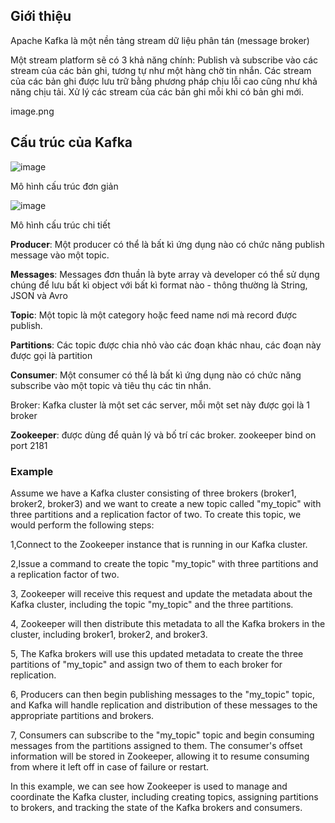 ## Giới thiệu
Apache Kafka là một nền tảng stream dữ liệu phân tán (message broker)

Một stream platform sẽ có 3 khả năng chính:
  Publish và subscribe vào các stream của các bản ghi, tương tự như một hàng chờ tin nhắn.
  Các stream của các bản ghi được lưu trữ bằng phương pháp chịu lỗi cao cũng như khả năng chịu tải.
  Xử lý các stream của các bản ghi mỗi khi có bản ghi mới.

image.png

## Cấu trúc của Kafka
![image](https://user-images.githubusercontent.com/72189639/228626137-e6a7df3d-ae7d-4793-8d7e-ab900e6c473b.png)

Mô hình cấu trúc đơn giản

![image](https://user-images.githubusercontent.com/72189639/228626228-81f9e132-fbe7-4145-ad68-d429346d2a66.png)

Mô hình cấu trúc chi tiết

<b>Producer</b>: Một producer có thể là bất kì ứng dụng nào có chức năng publish message vào một topic.

<b>Messages</b>: Messages đơn thuần là byte array và developer có thể sử dụng chúng để lưu bất kì object với bất kì format nào - thông thường là String, JSON và Avro

<b>Topic</b>: Một topic là một category hoặc feed name nơi mà record được publish.

<b>Partitions</b>: Các topic được chia nhỏ vào các đoạn khác nhau, các đoạn này được gọi là partition

<b>Consumer</b>: Một consumer có thể là bất kì ứng dụng nào có chức năng subscribe vào một topic và tiêu thụ các tin nhắn.

</b>Broker</b>: Kafka cluster là một set các server, mỗi một set này được gọi là 1 broker

<b>Zookeeper</b>: được dùng để quản lý và bố trí các broker. zookeeper bind on port 2181


### Example 
Assume we have a Kafka cluster consisting of three brokers (broker1, broker2, broker3) and we want to create a new topic called "my_topic" with three partitions and a replication factor of two. To create this topic, we would perform the following steps:

1,Connect to the Zookeeper instance that is running in our Kafka cluster.

2,Issue a command to create the topic "my_topic" with three partitions and a replication factor of two.

3, Zookeeper will receive this request and update the metadata about the Kafka cluster, including the topic "my_topic" and the three partitions.

4, Zookeeper will then distribute this metadata to all the Kafka brokers in the cluster, including broker1, broker2, and broker3.

5, The Kafka brokers will use this updated metadata to create the three partitions of "my_topic" and assign two of them to each broker for replication.

6, Producers can then begin publishing messages to the "my_topic" topic, and Kafka will handle replication and distribution of these messages to the appropriate partitions and brokers.

7, Consumers can subscribe to the "my_topic" topic and begin consuming messages from the partitions assigned to them. The consumer's offset information will be stored in Zookeeper, allowing it to resume consuming from where it left off in case of failure or restart.

In this example, we can see how Zookeeper is used to manage and coordinate the Kafka cluster, including creating topics, assigning partitions to brokers, and tracking the state of the Kafka brokers and consumers.
